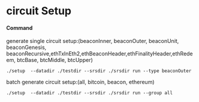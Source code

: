 # circuit Setup

#### Command

generate single circuit setup:(beaconInner, beaconOuter, beaconUnit, beaconGenesis, beaconRecursive,ethTxInEth2,ethBeaconHeader,ethFinalityHeader,ethRedeem, btcBase, btcMiddle, btcUpper)

    ./setup  --datadir ./testdir --srsdir ./srsdir run --type beaconOuter 

batch generate circuit setup:(all, bitcoin, beacon, ethereum)

    ./setup  --datadir ./testdir --srsdir ./srsdir run --group all 